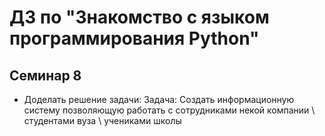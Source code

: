 # ДЗ по "Знакомство с языком программирования Python"

## Семинар 8

- Доделать решение задачи: Задача: Создать информационную систему позволяющую работать с сотрудниками некой компании \ студентами вуза \ учениками школы   
